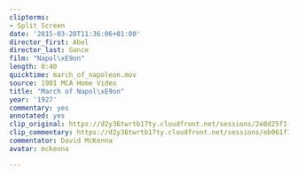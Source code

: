 ```yaml
---
clipterms:
- Split Screen
date: '2015-03-20T11:36:06+01:00'
director_first: Abel
director_last: Gance
film: "Napol\xE9on"
length: 0:40
quicktime: march_of_napoleon.mov
source: 1981 MCA Home Video
title: "March of Napol\xE9on"
year: '1927'
commentary: yes
annotated: yes
clip_original: https://d2y36twrtb17ty.cloudfront.net/sessions/2e8d25f1-c58e-4759-84ae-ae31015d2487/b53b5578-851e-49e0-9392-ae31015d2491-473baa05-a634-4cf4-af1a-ae31015d46ca.mp4
clip_commentary: https://d2y36twrtb17ty.cloudfront.net/sessions/eb061f1d-6408-4e56-9427-ae31015c06b4/75386922-f33f-41b5-83f1-ae31015c06bb-c0cb6e28-9d93-4d16-adec-ae31015c26f5.mp4
commentator: David McKenna
avatar: mckenna

---
```

